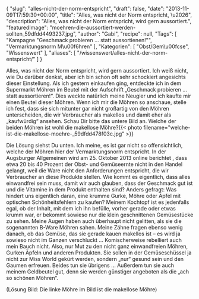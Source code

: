 {
    "slug": "alles-nicht-der-norm-entspricht",
    "draft": false,
    "date": "2013-11-09T17:59:30+00:00",
    "title": "Alles, was nicht der Norm entspricht, \u2026",
    "description": "Alles, was nicht der Norm entspricht, wird gern aussortiert.",
    "featuredImage": "moehren-die-aussortiert-werden-sollten_59dfdd4493237.jpg",
    "author": "Gabi",
    "recipe": null,
    "Tags": [
        "Kampagne \"Geschmack probieren ... statt aussortienen!\"",
        "Vermarktungsnorm M\u00f6hren"
    ],
    "Kategorien": [
        "Obst\/Gem\u00fcse",
        "Wissenswert"
    ],
    "aliases": [
        "\/wissenswert\/alles-nicht-der-norm-entspricht\/"
    ]
}

Alles, was nicht der Norm entspricht, wird gern aussortiert. Ich weiß nicht, wie Du darüber denkst, aber ich bin schon oft sehr schockiert angesichts dieser Einstellung. Als ich gestern einkaufen ging, entdeckte ich in dem Supermarkt Möhren im Beutel mit der Aufschrift &#8222;Geschmack probieren &#8230; statt aussortieren!&#8220;. Dies weckte natürlich meine Neugier und ich kaufte mir einen Beutel dieser Möhren. Wenn ich mir die Möhren so anschaue, stelle ich fest, dass sie sich mitunter gar nicht großartig von den Möhren unterscheiden, die wir Verbraucher als makellos und damit eher als &#8222;kaufwürdig&#8220; ansehen. Schau Dir bitte das untere Bild an. Welche der beiden Möhren ist wohl die makellose Möhre?{{< photo filename="welche-ist-die-makellose-moehre-_59dfdd478f03c.jpg" >}} 

 

 

Die Lösung siehst Du unten. Ich meine, es ist gar nicht so offensichtlich, welche der Möhren hier der Vermarktungsnorm entspricht. In der Augsburger Allgemeinen wird am 25. Oktober 2013 online berichtet , dass etwa 20 bis 40 Prozent der Obst- und Gemüseernte nicht in den Handel gelangt, weil die Ware nicht den Anforderungen entspricht, die wir Verbraucher an diese Produkte stellen. Wie kommt es eigentlich, dass alles einwandfrei sein muss, damit wir auch glauben, dass der Geschmack gut ist und die Vitamine in dem Produkt enthalten sind? Anders gefragt: Was hindert uns eigentlich daran, eine krumme Gurke, Möhre oder Äpfel mit optischen Schönheitsfehlern zu kaufen? Meinem Kochtopf ist es jedenfalls egal, ob der Inhalt, mit dem ich ihn befülle, vorher gerade oder etwas krumm war, er bekommt sowieso nur die klein geschnittenen Gemüsestücke zu sehen. Meine Augen haben auch überhaupt nicht gelitten, als sie die sogenannten B-Ware Möhren sahen. Meine Zähne fragen ebenso wenig danach, ob das Gemüse, das sie gerade kauen makellos ist &#8211; es wird ja sowieso nicht im Ganzen verschluckt &#8230; Komischerweise rebelliert auch mein Bauch nicht. Also, nur Mut zu den nicht ganz einwandfreien Möhren, Gurken Äpfeln und anderen Produkten. Sie sollen in der Gemüseschüssel ja nicht zur Miss World gekürt werden, sondern &#8222;nur&#8220; gesund sein und den Gaumen erfreuen. Beides tun sie übrigens &#8230; Außerdem tun sie auch meinem Geldbeutel gut, denn sie werden günstiger angeboten als die &#8222;ach so schönen Möhren&#8220;.

(Lösung Bild: Die linke Möhre im Bild ist die makellose Möhre)